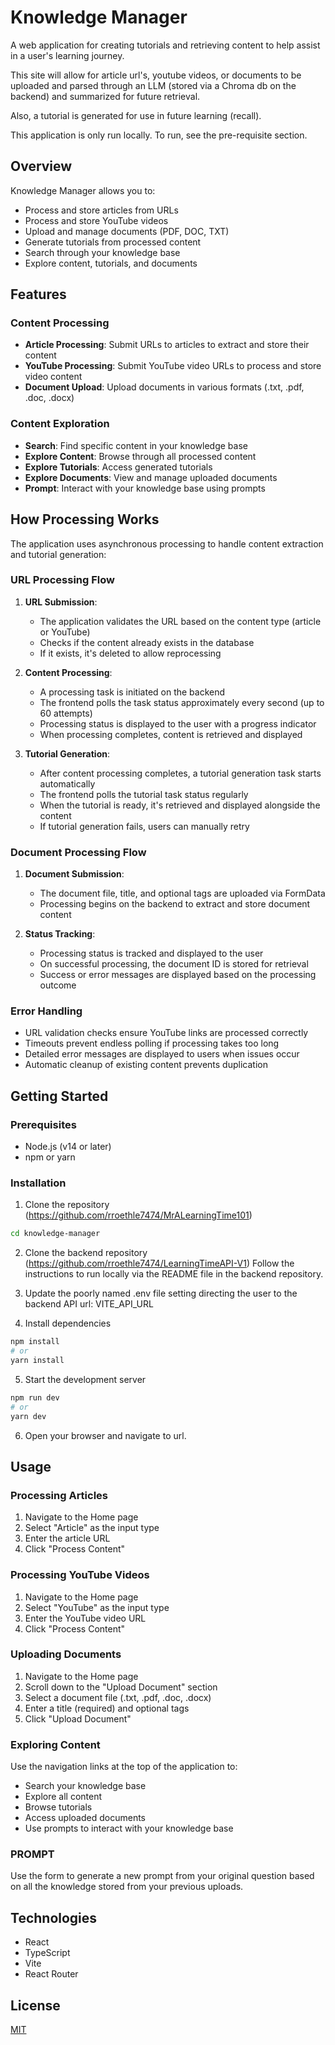 # Knowledge Manager

A web application for creating tutorials and retrieving content to help assist in a user's learning journey.

This site will allow for article url's, youtube videos, or documents to be uploaded and parsed through an LLM (stored via a Chroma db on the backend) and summarized for future retrieval.

Also, a tutorial is generated for use in future learning (recall).

This application is only run locally. To run, see the pre-requisite section.

## Overview

Knowledge Manager allows you to:

- Process and store articles from URLs
- Process and store YouTube videos
- Upload and manage documents (PDF, DOC, TXT)
- Generate tutorials from processed content
- Search through your knowledge base
- Explore content, tutorials, and documents

## Features

### Content Processing

- **Article Processing**: Submit URLs to articles to extract and store their content
- **YouTube Processing**: Submit YouTube video URLs to process and store video content
- **Document Upload**: Upload documents in various formats (.txt, .pdf, .doc, .docx)

### Content Exploration

- **Search**: Find specific content in your knowledge base
- **Explore Content**: Browse through all processed content
- **Explore Tutorials**: Access generated tutorials
- **Explore Documents**: View and manage uploaded documents
- **Prompt**: Interact with your knowledge base using prompts

## How Processing Works

The application uses asynchronous processing to handle content extraction and tutorial generation:

### URL Processing Flow

1. **URL Submission**: 
   - The application validates the URL based on the content type (article or YouTube)
   - Checks if the content already exists in the database
   - If it exists, it's deleted to allow reprocessing

2. **Content Processing**:
   - A processing task is initiated on the backend
   - The frontend polls the task status approximately every second (up to 60 attempts)
   - Processing status is displayed to the user with a progress indicator
   - When processing completes, content is retrieved and displayed

3. **Tutorial Generation**:
   - After content processing completes, a tutorial generation task starts automatically
   - The frontend polls the tutorial task status regularly
   - When the tutorial is ready, it's retrieved and displayed alongside the content
   - If tutorial generation fails, users can manually retry

### Document Processing Flow

1. **Document Submission**:
   - The document file, title, and optional tags are uploaded via FormData
   - Processing begins on the backend to extract and store document content

2. **Status Tracking**:
   - Processing status is tracked and displayed to the user
   - On successful processing, the document ID is stored for retrieval
   - Success or error messages are displayed based on the processing outcome

### Error Handling

- URL validation checks ensure YouTube links are processed correctly
- Timeouts prevent endless polling if processing takes too long
- Detailed error messages are displayed to users when issues occur
- Automatic cleanup of existing content prevents duplication

## Getting Started

### Prerequisites

- Node.js (v14 or later)
- npm or yarn

### Installation

1. Clone the repository (https://github.com/rroethle7474/MrALearningTime101)
```bash
cd knowledge-manager
```

2. Clone the backend repository (https://github.com/rroethle7474/LearningTimeAPI-V1)
Follow the instructions to run locally via the README file in the backend repository.

3. Update the poorly named .env file setting directing the user to the backend API url: VITE_API_URL


4. Install dependencies
```bash
npm install
# or
yarn install
```

5. Start the development server
```bash
npm run dev
# or
yarn dev
```

6. Open your browser and navigate to url.

## Usage

### Processing Articles

1. Navigate to the Home page
2. Select "Article" as the input type
3. Enter the article URL
4. Click "Process Content"

### Processing YouTube Videos

1. Navigate to the Home page
2. Select "YouTube" as the input type
3. Enter the YouTube video URL
4. Click "Process Content"

### Uploading Documents

1. Navigate to the Home page
2. Scroll down to the "Upload Document" section
3. Select a document file (.txt, .pdf, .doc, .docx)
4. Enter a title (required) and optional tags
5. Click "Upload Document"

### Exploring Content

Use the navigation links at the top of the application to:
- Search your knowledge base
- Explore all content
- Browse tutorials
- Access uploaded documents
- Use prompts to interact with your knowledge base

### PROMPT

Use the form to generate a new prompt from your original question based on all the knowledge stored from your previous uploads.

## Technologies

- React
- TypeScript
- Vite
- React Router

## License

[MIT](LICENSE)
